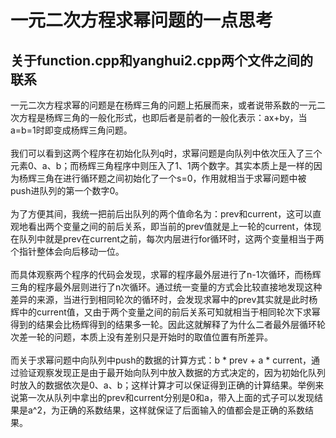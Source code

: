 # 一元二次方程求幂问题的一点思考
## 关于function.cpp和yanghui2.cpp两个文件之间的联系

一元二次方程求幂的问题是在杨辉三角的问题上拓展而来，或者说带系数的一元二次方程是杨辉三角的一般化形式，也即后者是前者的一般化表示：ax+by，当a=b=1时即变成杨辉三角问题。<br><br>
我们可以看到这两个程序在初始化队列q时，求幂问题是向队列中依次压入了三个元素0、a、b；而杨辉三角程序中则压入了1、1两个数字。其实本质上是一样的因为杨辉三角在进行循环题之间初始化了一个s=0，作用就相当于求幂问题中被push进队列的第一个数字0。<br><br>
为了方便其间，我统一把前后出队列的两个值命名为：prev和current，这可以直观地看出两个变量之间的前后关系，即当前的prev值就是上一轮的current，体现在队列中就是prev在current之前，每次内层进行for循环时，这两个变量相当于两个指针整体会向后移动一位。<br><br>
而具体观察两个程序的代码会发现，求幂的程序最外层进行了n-1次循环，而杨辉三角的程序最外层则进行了n次循环。通过统一变量的方式会比较直接地发现这种差异的来源，当进行到相同轮次的循环时，会发现求幂中的prev其实就是此时杨辉中的current值，又由于两个变量之间的前后关系可知就相当于相同轮次下求幂得到的结果会比杨辉得到的结果多一轮。因此这就解释了为什么二者最外层循环轮次差一轮的问题，本质上没有差别只是开始时的取值位置有所差异。<br><br>
而关于求幂问题中向队列中push的数据的计算方式：b * prev + a * current，通过验证观察发现正是由于最开始向队列中放入数据的方式决定的，因为初始化队列时放入的数据依次是0、a、b；这样计算才可以保证得到正确的计算结果。举例来说第一次从队列中拿出的prev和current分别是0和a，带入上面的式子可以发现结果是a^2，为正确的系数结果，这样就保证了后面输入的值都会是正确的系数结果。


